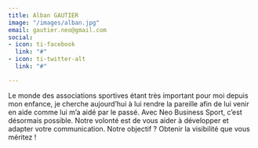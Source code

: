 ```yaml
---
title: Alban GAUTIER
image: "/images/alban.jpg"
email: gautier.neo@gmail.com
social:
- icon: ti-facebook
  link: "#"
- icon: ti-twitter-alt
  link: "#"

---
```

Le monde des associations sportives étant très important pour moi depuis mon enfance, je cherche aujourd’hui à lui rendre la pareille afin de lui venir en aide comme lui m’a aidé par le passé. Avec Neo Business Sport, c’est désormais possible. Notre volonté est de vous aider à développer et adapter votre communication. Notre objectif ? Obtenir la visibilité que vous méritez !